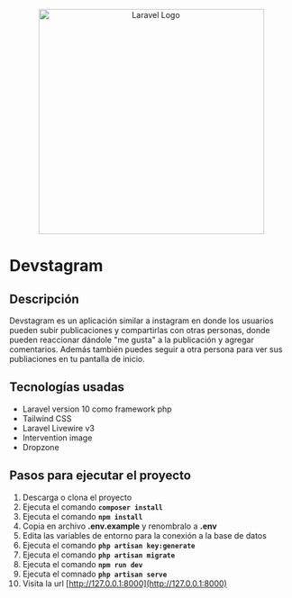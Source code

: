 <p align="center"><a href="https://laravel.com" target="_blank"><img src="https://raw.githubusercontent.com/laravel/art/master/logo-lockup/5%20SVG/2%20CMYK/1%20Full%20Color/laravel-logolockup-cmyk-red.svg" width="400" alt="Laravel Logo"></a></p>

# Devstagram

## Descripción
Devstagram es un aplicación similar a instagram en donde los usuarios pueden subir publicaciones y compartirlas con otras personas, donde pueden reaccionar dándole "me gusta" a la publicación y agregar comentarios. Además también puedes seguir a otra persona para ver sus publiaciones en tu pantalla de inicio.

## Tecnologías usadas
- Laravel version 10 como framework php
- Tailwind CSS
- Laravel Livewire v3
- Intervention image
- Dropzone

## Pasos para ejecutar el proyecto
1. Descarga o clona el proyecto
2. Ejecuta el comando **`composer install`**
3. Ejecuta el comando **`npm install`**
4. Copia en archivo **.env.example** y renombralo a **.env**
5. Edita las variables de entorno para la conexión a la base de datos
6. Ejecuta el comando **`php artisan key:generate`**
7. Ejecuta el comando **`php artisan migrate`**
8. Ejecuta el comando **`npm run dev`**
9. Ejecuta el comnado **`php artisan serve`**
10. Visita la url [http://127.0.0.1:8000](http://127.0.0.1:8000)
